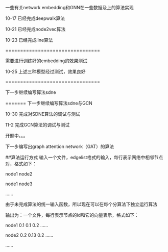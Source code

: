 一些有关network embedding和GNN在一些数据及上的算法实现

10-17 已经完成deepwalk算法

10-21 已经完成node2vec算法

10-23 已经完成line算法

================================

需要进行训练好的embedding的效果测试

10-25 上述三种模型经过测试，效果良好

================================

下一步继续编写算法sdne

=======
下一步继续编写算法sdne与GCN

10-30 完成对SDNE算法的调试与测试

11-2 完成GCN算法的调试与测试

开题中。。。

下一步编写出graph attention network（GAT）的算法

##算法运行方式
输入一个文件，edgelist格式的输入，每行表示网络中相邻节点对，格式如下：

node1 node2

node1 node3

......

由于未完成算法的统一输入函数，所以现在可以在每个分算法下独立运行算法

输出为：一个文件，每行表示节点的id和它的向量表示，格式如下：

node1 0.1 0.1 0.2 ......

node2 0.2 0.13 0.2 ......

......